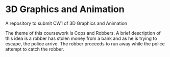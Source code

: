 # 3D Graphics and Animation 
 A repository to submit CW1 of 3D Graphics and Animation 

The theme of this coursework is Cops and Robbers. A brief description of this idea is a robber has stolen money from a bank and as he is trying to escape, the police arrive. The robber proceeds to run away while the police attempt to catch the robber.


